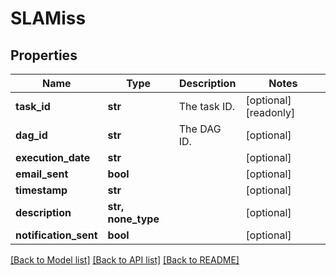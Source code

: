 # SLAMiss

## Properties
Name | Type | Description | Notes
------------ | ------------- | ------------- | -------------
**task_id** | **str** | The task ID. | [optional] [readonly] 
**dag_id** | **str** | The DAG ID. | [optional] 
**execution_date** | **str** |  | [optional] 
**email_sent** | **bool** |  | [optional] 
**timestamp** | **str** |  | [optional] 
**description** | **str, none_type** |  | [optional] 
**notification_sent** | **bool** |  | [optional] 

[[Back to Model list]](../README.md#documentation-for-models) [[Back to API list]](../README.md#documentation-for-api-endpoints) [[Back to README]](../README.md)


